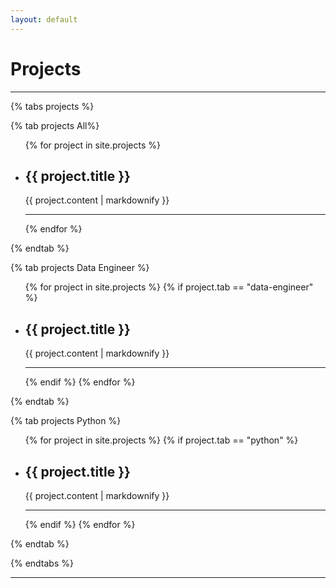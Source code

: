 ```yaml
---
layout: default
---
```


<h1>Projects</h1>

<hr>

{% tabs projects %}

<!-- All projects -->
{% tab projects All%}

<ul>
  {% for project in site.projects %}
    <li>
      <h2>{{ project.title }}</h2>
      <p>{{ project.content | markdownify }}</p>
    </li>
    <hr>
  {% endfor %}
</ul>

{% endtab %}

<!-- Data Engineer projects -->
{% tab projects Data Engineer %}

<ul>
  {% for project in site.projects %}
    {% if project.tab == "data-engineer" %}
        <li>
        <h2>{{ project.title }}</h2>
        <p>{{ project.content | markdownify }}</p>
        </li>
        <hr>
    {% endif %}
  {% endfor %}
</ul>

{% endtab %}

<!-- Python projects -->
{% tab projects Python %}

<ul>
  {% for project in site.projects %}
    {% if project.tab == "python" %}
        <li>
        <h2>{{ project.title }}</h2>
        <p>{{ project.content | markdownify }}</p>
        </li>
        <hr>
    {% endif %}
  {% endfor %}
</ul>

{% endtab %}

{% endtabs %}

---

